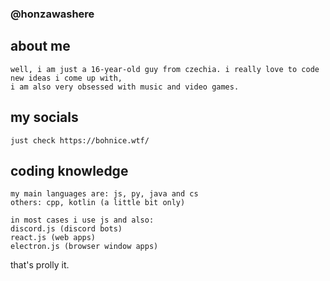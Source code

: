 ### @honzawashere

## about me
```
well, i am just a 16-year-old guy from czechia. i really love to code new ideas i come up with,
i am also very obsessed with music and video games.
```

## my socials
```
just check https://bohnice.wtf/
```

## coding knowledge
```
my main languages are: js, py, java and cs
others: cpp, kotlin (a little bit only)
```

```
in most cases i use js and also:
discord.js (discord bots)
react.js (web apps)
electron.js (browser window apps)
```

that's prolly it.
